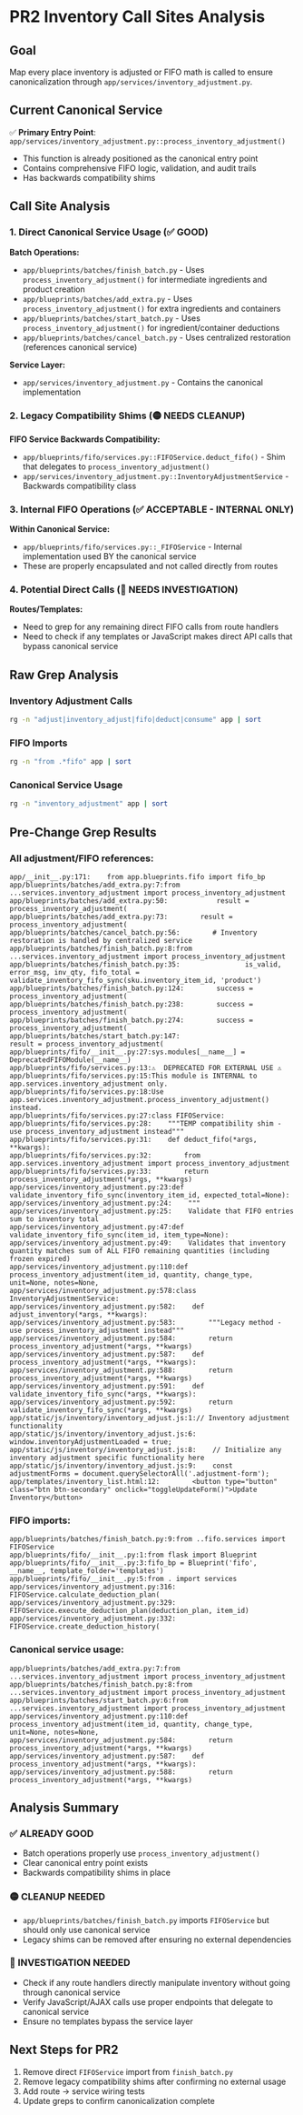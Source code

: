
# PR2 Inventory Call Sites Analysis

## Goal
Map every place inventory is adjusted or FIFO math is called to ensure canonicalization through `app/services/inventory_adjustment.py`.

## Current Canonical Service
✅ **Primary Entry Point**: `app/services/inventory_adjustment.py::process_inventory_adjustment()`
- This function is already positioned as the canonical entry point
- Contains comprehensive FIFO logic, validation, and audit trails
- Has backwards compatibility shims

## Call Site Analysis

### 1. Direct Canonical Service Usage (✅ GOOD)

**Batch Operations:**
- `app/blueprints/batches/finish_batch.py` - Uses `process_inventory_adjustment()` for intermediate ingredients and product creation
- `app/blueprints/batches/add_extra.py` - Uses `process_inventory_adjustment()` for extra ingredients and containers
- `app/blueprints/batches/start_batch.py` - Uses `process_inventory_adjustment()` for ingredient/container deductions
- `app/blueprints/batches/cancel_batch.py` - Uses centralized restoration (references canonical service)

**Service Layer:**
- `app/services/inventory_adjustment.py` - Contains the canonical implementation

### 2. Legacy Compatibility Shims (🟡 NEEDS CLEANUP)

**FIFO Service Backwards Compatibility:**
- `app/blueprints/fifo/services.py::FIFOService.deduct_fifo()` - Shim that delegates to `process_inventory_adjustment()`
- `app/services/inventory_adjustment.py::InventoryAdjustmentService` - Backwards compatibility class

### 3. Internal FIFO Operations (✅ ACCEPTABLE - INTERNAL ONLY)

**Within Canonical Service:**
- `app/blueprints/fifo/services.py::_FIFOService` - Internal implementation used BY the canonical service
- These are properly encapsulated and not called directly from routes

### 4. Potential Direct Calls (🔴 NEEDS INVESTIGATION)

**Routes/Templates:**
- Need to grep for any remaining direct FIFO calls from route handlers
- Need to check if any templates or JavaScript makes direct API calls that bypass canonical service

## Raw Grep Analysis

### Inventory Adjustment Calls
```bash
rg -n "adjust|inventory_adjust|fifo|deduct|consume" app | sort
```

### FIFO Imports
```bash
rg -n "from .*fifo" app | sort  
```

### Canonical Service Usage
```bash
rg -n "inventory_adjustment" app | sort
```

## Pre-Change Grep Results

### All adjustment/FIFO references:
```
app/__init__.py:171:    from app.blueprints.fifo import fifo_bp
app/blueprints/batches/add_extra.py:7:from ...services.inventory_adjustment import process_inventory_adjustment
app/blueprints/batches/add_extra.py:50:            result = process_inventory_adjustment(
app/blueprints/batches/add_extra.py:73:        result = process_inventory_adjustment(
app/blueprints/batches/cancel_batch.py:56:        # Inventory restoration is handled by centralized service
app/blueprints/batches/finish_batch.py:8:from ...services.inventory_adjustment import process_inventory_adjustment
app/blueprints/batches/finish_batch.py:35:                is_valid, error_msg, inv_qty, fifo_total = validate_inventory_fifo_sync(sku.inventory_item_id, 'product')
app/blueprints/batches/finish_batch.py:124:        success = process_inventory_adjustment(
app/blueprints/batches/finish_batch.py:238:        success = process_inventory_adjustment(
app/blueprints/batches/finish_batch.py:274:        success = process_inventory_adjustment(
app/blueprints/batches/start_batch.py:147:                        result = process_inventory_adjustment(
app/blueprints/fifo/__init__.py:27:sys.modules[__name__] = DeprecatedFIFOModule(__name__)
app/blueprints/fifo/services.py:13:⚠️  DEPRECATED FOR EXTERNAL USE ⚠️
app/blueprints/fifo/services.py:15:This module is INTERNAL to app.services.inventory_adjustment only.
app/blueprints/fifo/services.py:18:Use app.services.inventory_adjustment.process_inventory_adjustment() instead.
app/blueprints/fifo/services.py:27:class FIFOService:
app/blueprints/fifo/services.py:28:    """TEMP compatibility shim - use process_inventory_adjustment instead"""
app/blueprints/fifo/services.py:31:    def deduct_fifo(*args, **kwargs):
app/blueprints/fifo/services.py:32:        from app.services.inventory_adjustment import process_inventory_adjustment
app/blueprints/fifo/services.py:33:        return process_inventory_adjustment(*args, **kwargs)
app/services/inventory_adjustment.py:23:def validate_inventory_fifo_sync(inventory_item_id, expected_total=None):
app/services/inventory_adjustment.py:24:    """
app/services/inventory_adjustment.py:25:    Validate that FIFO entries sum to inventory total
app/services/inventory_adjustment.py:47:def validate_inventory_fifo_sync(item_id, item_type=None):
app/services/inventory_adjustment.py:49:    Validates that inventory quantity matches sum of ALL FIFO remaining quantities (including frozen expired)
app/services/inventory_adjustment.py:110:def process_inventory_adjustment(item_id, quantity, change_type, unit=None, notes=None, 
app/services/inventory_adjustment.py:578:class InventoryAdjustmentService:
app/services/inventory_adjustment.py:582:    def adjust_inventory(*args, **kwargs):
app/services/inventory_adjustment.py:583:        """Legacy method - use process_inventory_adjustment instead"""
app/services/inventory_adjustment.py:584:        return process_inventory_adjustment(*args, **kwargs)
app/services/inventory_adjustment.py:587:    def process_inventory_adjustment(*args, **kwargs):
app/services/inventory_adjustment.py:588:        return process_inventory_adjustment(*args, **kwargs)
app/services/inventory_adjustment.py:591:    def validate_inventory_fifo_sync(*args, **kwargs):
app/services/inventory_adjustment.py:592:        return validate_inventory_fifo_sync(*args, **kwargs)
app/static/js/inventory/inventory_adjust.js:1:// Inventory adjustment functionality
app/static/js/inventory/inventory_adjust.js:6:    window.inventoryAdjustmentLoaded = true;
app/static/js/inventory/inventory_adjust.js:8:    // Initialize any inventory adjustment specific functionality here
app/static/js/inventory/inventory_adjust.js:9:    const adjustmentForms = document.querySelectorAll('.adjustment-form');
app/templates/inventory_list.html:12:        <button type="button" class="btn btn-secondary" onclick="toggleUpdateForm()">Update Inventory</button>
```

### FIFO imports:
```
app/blueprints/batches/finish_batch.py:9:from ..fifo.services import FIFOService
app/blueprints/fifo/__init__.py:1:from flask import Blueprint
app/blueprints/fifo/__init__.py:3:fifo_bp = Blueprint('fifo', __name__, template_folder='templates')
app/blueprints/fifo/__init__.py:5:from . import services
app/services/inventory_adjustment.py:316:            FIFOService.calculate_deduction_plan(
app/services/inventory_adjustment.py:329:            FIFOService.execute_deduction_plan(deduction_plan, item_id)
app/services/inventory_adjustment.py:332:            FIFOService.create_deduction_history(
```

### Canonical service usage:
```
app/blueprints/batches/add_extra.py:7:from ...services.inventory_adjustment import process_inventory_adjustment
app/blueprints/batches/finish_batch.py:8:from ...services.inventory_adjustment import process_inventory_adjustment
app/blueprints/batches/start_batch.py:6:from ...services.inventory_adjustment import process_inventory_adjustment
app/services/inventory_adjustment.py:110:def process_inventory_adjustment(item_id, quantity, change_type, unit=None, notes=None,
app/services/inventory_adjustment.py:584:        return process_inventory_adjustment(*args, **kwargs)
app/services/inventory_adjustment.py:587:    def process_inventory_adjustment(*args, **kwargs):
app/services/inventory_adjustment.py:588:        return process_inventory_adjustment(*args, **kwargs)
```

## Analysis Summary

### ✅ ALREADY GOOD
- Batch operations properly use `process_inventory_adjustment()`
- Clear canonical entry point exists
- Backwards compatibility shims in place

### 🟡 CLEANUP NEEDED
- `app/blueprints/batches/finish_batch.py` imports `FIFOService` but should only use canonical service
- Legacy shims can be removed after ensuring no external dependencies

### 🔴 INVESTIGATION NEEDED
- Check if any route handlers directly manipulate inventory without going through canonical service
- Verify JavaScript/AJAX calls use proper endpoints that delegate to canonical service
- Ensure no templates bypass the service layer

## Next Steps for PR2
1. Remove direct `FIFOService` import from `finish_batch.py` 
2. Remove legacy compatibility shims after confirming no external usage
3. Add route → service wiring tests
4. Update greps to confirm canonicalization complete
